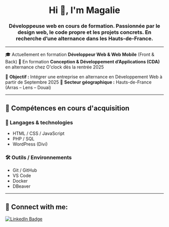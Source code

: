 <h1 align="center"> Hi 👋, I'm Magalie</h1>

<h3 align="center">Développeuse web en cours de formation. Passionnée par le design web, le code propre et les projets concrets.
En recherche d’une alternance dans les Hauts-de-France.</h3>


---


🎓 Actuellement en formation **Développeur Web & Web Mobile** (Front & Back) 
🚀 En formation **Conception & Développement d’Applications (CDA)** en alternance chez O'clock dès la rentrée 2025


🎯 **Objectif :** Intégrer une entreprise en alternance en Développement Web à partir de Septembre 2025
📍 **Secteur géographique :** Hauts-de-France (Arras – Lens – Douai)


---


## 🧠 Compétences en cours d'acquisition

### 🔧 Langages & technologies
- HTML / CSS / JavaScript
- PHP / SQL
- WordPress (Divi)


### 🛠️ Outils / Environnements
- Git / GitHub
- VS Code
- Docker
- DBeaver


---



## 🔗 Connect with me:
<a href="https://linkedin.com/in/magalie-k-84403018b" target="_blank">
  <img src="https://img.shields.io/badge/LinkedIn-Connect-blue?logo=linkedin&style=flat&logoColor=white" alt="LinkedIn Badge"/>
</a>

